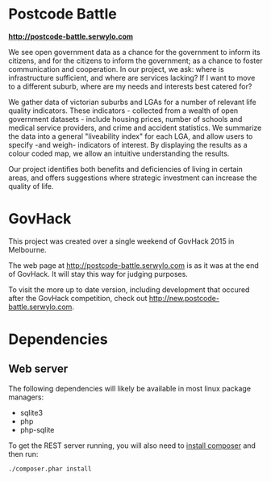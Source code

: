 # Postcode Battle

**http://postcode-battle.serwylo.com**

We see open government data as a chance for the government to inform its citizens, and for the citizens to inform the government; as a chance to foster communication and cooperation. In our project, we ask: where is infrastructure sufficient, and where are services lacking? If I want to move to a different suburb, where are my needs and interests best catered for?

We gather data of victorian suburbs and LGAs for a number of relevant life quality indicators. These indicators - collected from a wealth of open government datasets - include housing prices, number of schools and medical service providers, and crime and accident statistics. We summarize the data into a general "liveability index" for each LGA, and allow users to specify -and weigh- indicators of interest. By displaying the results as a colour coded map, we allow an intuitive understanding the results.

Our project identifies both benefits and deficiencies of living in certain areas, and offers suggestions where strategic investment can increase the quality of life.

# GovHack

This project was created over a single weekend of GovHack 2015 in Melbourne. 

The web page at http://postcode-battle.serwylo.com is as it was at the end of GovHack. It will stay this way for judging purposes.

To visit the more up to date version, including development that occured after the GovHack competition, check out http://new.postcode-battle.serwylo.com.

# Dependencies

## Web server

The following dependencies will likely be available in most linux package managers:

* sqlite3
* php
* php-sqlite

To get the REST server running, you will also need to [install composer](https://getcomposer.org) and then run:

`./composer.phar install`